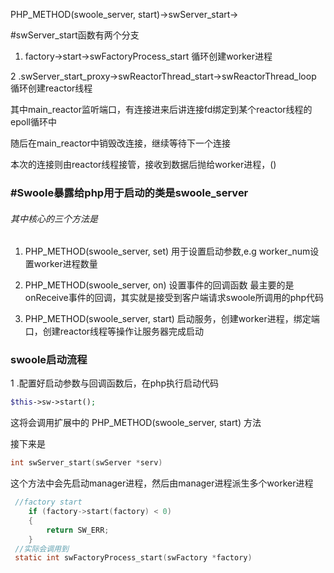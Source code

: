 PHP\_METHOD\(swoole\_server, start\)-&gt;swServer\_start-&gt;

\#swServer\_start函数有两个分支

1. factory-&gt;start-&gt;swFactoryProcess\_start 循环创建worker进程

2 .swServer\_start\_proxy-&gt;swReactorThread\_start-&gt;swReactorThread\_loop 循环创建reactor线程

其中main\_reactor监听端口，有连接进来后讲连接fd绑定到某个reactor线程的epoll循环中

随后在main\_reactor中销毁改连接，继续等待下一个连接

本次的连接则由reactor线程接管，接收到数据后抛给worker进程，\(\)

### \#Swoole暴露给php用于启动的类是swoole\_server

###### 其中核心的三个方法是

1. PHP\_METHOD\(swoole\_server, set\) 用于设置启动参数,e.g worker\_num设置worker进程数量

2. PHP\_METHOD\(swoole\_server, on\) 设置事件的回调函数 最主要的是onReceive事件的回调，其实就是接受到客户端请求swoole所调用的php代码

3. PHP\_METHOD\(swoole\_server, start\)  启动服务，创建worker进程，绑定端口，创建reactor线程等操作让服务器完成启动

### swoole启动流程

1 .配置好启动参数与回调函数后，在php执行启动代码

```php
$this->sw->start();
```

这将会调用扩展中的 PHP\_METHOD\(swoole\_server, start\) 方法

接下来是

```c
int swServer_start(swServer *serv)
```

这个方法中会先启动manager进程，然后由manager进程派生多个worker进程

```c
 //factory start
    if (factory->start(factory) < 0)
    {
        return SW_ERR;
    }
 //实际会调用到
 static int swFactoryProcess_start(swFactory *factory)
   
```



